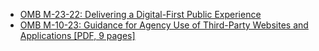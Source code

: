- [OMB M-23-22: Delivering a Digital-First Public Experience](https://bidenwhitehouse.archives.gov/omb/management/ofcio/delivering-a-digital-first-public-experience/)
- [OMB M-10-23: Guidance for Agency Use of Third-Party Websites and Applications [PDF, 9 pages]](https://obamawhitehouse.archives.gov/sites/default/files/omb/assets/memoranda_2010/m10-23.pdf)
